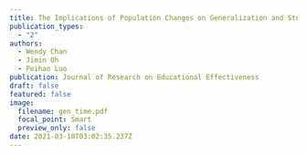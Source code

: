 ```yaml
---
title: The Implications of Population Changes on Generalization and Study Design
publication_types:
  - "2"
authors:
  - Wendy Chan
  - Jimin Oh
  - Peihao Luo
publication: Journal of Research on Educational Effectiveness
draft: false
featured: false
image:
  filename: gen_time.pdf
  focal_point: Smart
  preview_only: false
date: 2021-03-10T03:02:35.237Z
---
```

